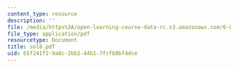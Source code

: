 ```yaml
---
content_type: resource
description: ''
file: /media/https%3A/open-learning-course-data-rc.s3.amazonaws.com/6-854j-advanced-algorithms-fall-2005/65f241f29a8c2bb244b17fcfb0bf4dce_sol8.pdf
file_type: application/pdf
resourcetype: Document
title: sol8.pdf
uid: 65f241f2-9a8c-2bb2-44b1-7fcfb0bf4dce
---
```

